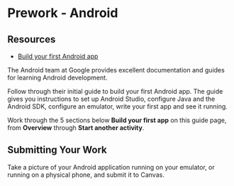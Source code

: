 # Prework - Android

## Resources
* [Build your first Android app](https://developer.android.com/training/basics/firstapp/)

The Android team at Google provides excellent documentation and guides for
learning Android development.

Follow through their initial guide to build your first Android app. The guide
gives you instructions to set up Android Studio, configure Java and the Android
SDK, configure an emulator, write your first app and see it running.

Work through the 5 sections below **Build your first app** on this
guide page, from **Overview** through **Start another activity**.

## Submitting Your Work
Take a picture of your Android application running on your emulator,
or running on a physical phone, and submit it to Canvas.
